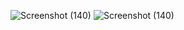 ![Screenshot (140)](https://github.com/Irhadiatma027/servis-komputer/assets/122192838/0a8a0d36-1b90-4f22-9dd5-a976a61be505)
![Screenshot (140)](https://github.com/Irhadiatma027/servis-komputer/assets/122192838/0a8a0d36-1b90-4f22-9dd5-a976a61be505)
